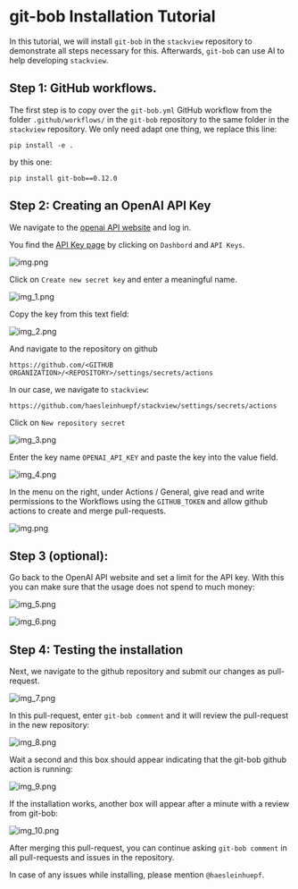 # git-bob Installation Tutorial

In this tutorial, we will install `git-bob` in the `stackview` repository to demonstrate all steps necessary for this.
Afterwards, `git-bob` can use AI to help developing `stackview`.

## Step 1: GitHub workflows.

The first step is to copy over the `git-bob.yml` GitHub workflow from the folder `.github/workflows/` in the `git-bob` repository to the same folder in the `stackview` repository.
We only need adapt one thing, we replace this line:

```
pip install -e .
```

by this one:

```
pip install git-bob==0.12.0
```

## Step 2: Creating an OpenAI API Key

We navigate to the [openai API website](https://openai.com/index/openai-api/) and log in.

You find the [API Key page](https://platform.openai.com/api-keys) by clicking on `Dashbord` and `API Keys`.

![img.png](images/install/img.png)

Click on `Create new secret key` and enter a meaningful name.

![img_1.png](images/install/img_1.png)

Copy the key from this text field:

![img_2.png](images/install/img_2.png)

And navigate to the repository on github 

```
https://github.com/<GITHUB ORGANIZATION>/<REPOSITORY>/settings/secrets/actions
```

In our case, we navigate to `stackview`:
```
https://github.com/haesleinhuepf/stackview/settings/secrets/actions
```

Click on `New repository secret` 

![img_3.png](images/install/img_3.png)

Enter the key name `OPENAI_API_KEY` and paste the key into the value field.

![img_4.png](images/install/img_4.png)

In the menu on the right, under Actions / General, give read and write permissions to the Workflows using the `GITHUB_TOKEN` and allow github actions to create and merge pull-requests.

![img.png](images/install/img4a.png)

## Step 3 (optional):

Go back to the OpenAI API website and set a limit for the API key. With this you can make sure that the usage does not spend to much money:

![img_5.png](images/install/img_5.png)

![img_6.png](images/install/img_6.png)

## Step 4: Testing the installation

Next, we navigate to the github repository and submit our changes as pull-request.

![img_7.png](images/install/img_7.png)

In this pull-request, enter `git-bob comment` and it will review the pull-request in the new repository:

![img_8.png](images/install/img_8.png)

Wait a second and this box should appear indicating that the git-bob github action is running:

![img_9.png](images/install/img_9.png)

If the installation works, another box will appear after a minute with a review from git-bob:

![img_10.png](images/install/img_10.png)

After merging this pull-request, you can continue asking `git-bob comment` in all pull-requests and issues in the repository.

In case of any issues while installing, please mention `@haesleinhuepf`.
